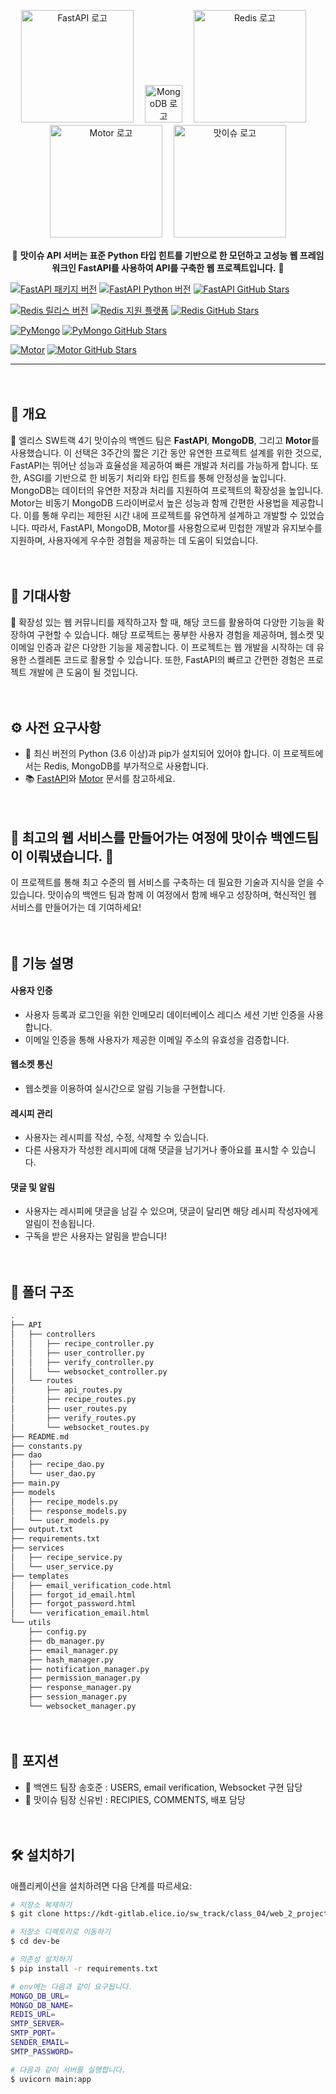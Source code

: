 <p align="center">
  <a href="https://fastapi.tiangolo.com/" target="blank"><img src="https://fastapi.tiangolo.com/img/logo-margin/logo-teal.png" width="180" alt="FastAPI 로고" /></a>　
  <a href="https://www.mongodb.com/" target="blank"><img src="https://www.mongodb.com/assets/images/global/favicon.ico" width="60" alt="MongoDB 로고" /></a>　
  <a href="https://redis.io/" target="blank"><img src="https://velog.velcdn.com/images/sejinkim/post/c3f2148b-a8c2-4628-bb5a-eb5f47cab0c2/image.png" width="180" alt="Redis 로고" /></a>　
  <a href="https://motor.readthedocs.io/en/stable/" target="blank"><img src="https://motor.readthedocs.io/en/stable/_images/motor.png" width="180" alt="Motor 로고" /></a>　
  <a href="https://www.matissue.com/" target="blank"><img src="https://matissue.com/logo.svg" width="180" alt="맛이슈 로고" /></a>
</p>

<p align="center">
🚀 <b>맛이슈 API 서버는 표준 Python 타입 힌트를 기반으로 한 모던하고 고성능 웹 프레임워크인 FastAPI를 사용하여 API를 구축한 웹 프로젝트입니다.</b> 🚀
</p>

<p align="center">

[![FastAPI 패키지 버전](https://img.shields.io/pypi/v/fastapi.svg)](https://pypi.org/project/fastapi/)
[![FastAPI Python 버전](https://img.shields.io/pypi/pyversions/fastapi.svg)](https://pypi.org/project/fastapi/)
[![FastAPI GitHub Stars](https://img.shields.io/github/stars/tiangolo/fastapi.svg?style=social&label=Star&maxAge=2592000)](https://github.com/tiangolo/fastapi)

[![Redis 릴리스 버전](https://img.shields.io/github/v/release/redis/redis.svg)](https://redis.io)
[![Redis 지원 플랫폼](https://img.shields.io/badge/supported%20platforms-linux%20%7C%20osx-brightgreen)](https://redis.io)
[![Redis GitHub Stars](https://img.shields.io/github/stars/redis/redis.svg?style=social&label=Star&maxAge=2592000)](https://github.com/redis/redis)

[![PyMongo](https://img.shields.io/badge/PyMongo-MongoDB-green)](https://www.mongodb.com/drivers/pymongo)
[![PyMongo GitHub Stars](https://img.shields.io/github/stars/mongodb/mongo-python-driver.svg?style=social&label=Star&maxAge=2592000)](https://github.com/mongodb/mongo-python-driver)

[![Motor](https://img.shields.io/badge/Motor-Async%20MongoDB%20Driver-blue)](https://motor.readthedocs.io)
[![Motor GitHub Stars](https://img.shields.io/github/stars/mongodb/motor.svg?style=social&label=Star&maxAge=2592000)](https://github.com/mongodb/motor)

</p>


---
　
　
　

## 🌟 개요

💼 엘리스 SW트랙 4기 맛이슈의 백엔드 팀은 **FastAPI**, **MongoDB**, 그리고 **Motor**를 사용했습니다. 이 선택은 3주간의 짧은 기간 동안 유연한 프로젝트 설계를 위한 것으로, FastAPI는 뛰어난 성능과 효율성을 제공하여 빠른 개발과 처리를 가능하게 합니다. 또한, ASGI를 기반으로 한 비동기 처리와 타입 힌트를 통해 안정성을 높입니다. MongoDB는 데이터의 유연한 저장과 처리를 지원하여 프로젝트의 확장성을 높입니다. Motor는 비동기 MongoDB 드라이버로서 높은 성능과 함께 간편한 사용법을 제공합니다. 이를 통해 우리는 제한된 시간 내에 프로젝트를 유연하게 설계하고 개발할 수 있었습니다. 따라서, FastAPI, MongoDB, Motor를 사용함으로써 민첩한 개발과 유지보수를 지원하며, 사용자에게 우수한 경험을 제공하는 데 도움이 되었습니다.

　

## 🚀 기대사항

🎨 확장성 있는 웹 커뮤니티를 제작하고자 할 때, 해당 코드를 활용하여 다양한 기능을 확장하여 구현할 수 있습니다. 해당 프로젝트는 풍부한 사용자 경험을 제공하며, 웹소켓 및 이메일 인증과 같은 다양한 기능을 제공합니다. 이 프로젝트는 웹 개발을 시작하는 데 유용한 스켈레톤 코드로 활용할 수 있습니다. 또한, FastAPI의 빠르고 간편한 경험은 프로젝트 개발에 큰 도움이 될 것입니다.

　

## ⚙ 사전 요구사항

- 🐍 최신 버전의 Python (3.6 이상)과 pip가 설치되어 있어야 합니다. 이 프로젝트에서는 Redis, MongoDB를 부가적으로 사용합니다.
- 📚 [FastAPI](https://fastapi.tiangolo.com/)와 [Motor](https://motor.readthedocs.io/en/stable/) 문서를 참고하세요.

　

## 🌈 최고의 웹 서비스를 만들어가는 여정에 맛이슈 백엔드팀이 이뤄냈습니다. 🚀
이 프로젝트를 통해 최고 수준의 웹 서비스를 구축하는 데 필요한 기술과 지식을 얻을 수 있습니다. 맛이슈의 백엔드 팀과 함께 이 여정에서 함께 배우고 성장하며, 혁신적인 웹 서비스를 만들어가는 데 기여하세요!

　
　
　

## 📝 기능 설명


#### 사용자 인증

- 사용자 등록과 로그인을 위한 인메모리 데이터베이스 레디스 세션 기반 인증을 사용합니다.
- 이메일 인증을 통해 사용자가 제공한 이메일 주소의 유효성을 검증합니다.

#### 웹소켓 통신

- 웹소켓을 이용하여 실시간으로 알림 기능을 구현합니다.

#### 레시피 관리

- 사용자는 레시피를 작성, 수정, 삭제할 수 있습니다.
- 다른 사용자가 작성한 레시피에 대해 댓글을 남기거나 좋아요를 표시할 수 있습니다.

#### 댓글 및 알림

- 사용자는 레시피에 댓글을 남길 수 있으며, 댓글이 달리면 해당 레시피 작성자에게 알림이 전송됩니다.
- 구독을 받은 사용자는 알림을 받습니다!

　

## 📁 폴더 구조
```bash
.
├── API
│   ├── controllers
│   │   ├── recipe_controller.py
│   │   ├── user_controller.py
│   │   ├── verify_controller.py
│   │   └── websocket_controller.py
│   └── routes
│       ├── api_routes.py
│       ├── recipe_routes.py
│       ├── user_routes.py
│       ├── verify_routes.py
│       └── websocket_routes.py
├── README.md
├── constants.py
├── dao
│   ├── recipe_dao.py
│   └── user_dao.py
├── main.py
├── models
│   ├── recipe_models.py
│   ├── response_models.py
│   └── user_models.py
├── output.txt
├── requirements.txt
├── services
│   ├── recipe_service.py
│   └── user_service.py
├── templates
│   ├── email_verification_code.html
│   ├── forgot_id_email.html
│   ├── forgot_password.html
│   └── verification_email.html
└── utils
    ├── config.py
    ├── db_manager.py
    ├── email_manager.py
    ├── hash_manager.py
    ├── notification_manager.py
    ├── permission_manager.py
    ├── response_manager.py
    ├── session_manager.py
    └── websocket_manager.py

```
　
## 🐰 포지션
- :lemon: 백엔드 팀장 송호준 : USERS, email verification, Websocket 구현 담당
-  :green_apple:  맛이슈 팀장 신유빈 : RECIPIES, COMMENTS, 배포 담당


　

## 🛠 설치하기

애플리케이션을 설치하려면 다음 단계를 따르세요:

```bash
# 저장소 복제하기
$ git clone https://kdt-gitlab.elice.io/sw_track/class_04/web_2_project/team10/dev-be

# 저장소 디렉토리로 이동하기
$ cd dev-be

# 의존성 설치하기
$ pip install -r requirements.txt

# env에는 다음과 같이 요구됩니다.
MONGO_DB_URL=
MONGO_DB_NAME=
REDIS_URL=
SMTP_SERVER=
SMTP_PORT=
SENDER_EMAIL=
SMTP_PASSWORD=

# 다음과 같이 서버를 실행합니다.
$ uvicorn main:app


